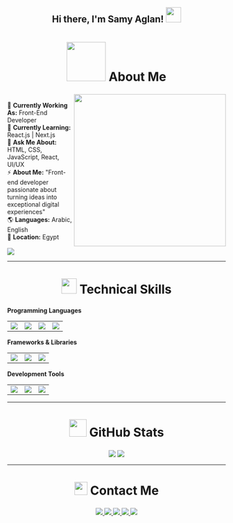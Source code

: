 <h2 align="center">Hi there, I'm Samy Aglan! <img src="https://github.com/TheDudeThatCode/TheDudeThatCode/blob/master/Assets/Hi.gif" width="35"></h2>

<h2 align="center" style="font-size: 28px;">
  <img src="https://i.giphy.com/media/v1.Y2lkPTc5MGI3NjExbDJkbHIweGdscXFmYW1hdDQyM3NwN3U1dHg0ZWpyYmEzcDJ0anQ4OSZlcD12MV9pbnRlcm5hbF9naWZfYnlfaWQmY3Q9Zw/L1R1tvI9svkIWwpVYr/giphy.gif" width="90">
  <b>About Me</b>
</h2>

<div>
<img align="right" width="350" src="https://user-images.githubusercontent.com/74038190/212750996-938b257b-266c-45a7-9af7-655341c0f58b.gif">

<p align="left">
  <br>
  🔭 <strong>Currently Working As:</strong> Front-End Developer<br>
  🌱 <strong>Currently Learning:</strong> React.js | Next.js<br>
  💬 <strong>Ask Me About:</strong> HTML, CSS, JavaScript, React, UI/UX<br>
  ⚡ <strong>About Me:</strong> "Front-end developer passionate about turning ideas into exceptional digital experiences"<br>
  🌎 <strong>Languages:</strong> Arabic, English<br>
  📍 <strong>Location:</strong> Egypt<br><br>
  
  <img src="https://komarev.com/ghpvc/?username=SAMYAGLAN&style=for-the-badge&label=Profile+Views">
</p>
</div>

<hr>

<h2 align="center" style="font-size: 28px;">
  <img src="https://user-images.githubusercontent.com/74038190/212284087-bbe7e430-757e-4901-90bf-4cd2ce3e1852.gif" width="35">
  <b>Technical Skills</b>
</h2>

**Programming Languages**
<table>
    <tr>
        <td><img src="https://img.shields.io/badge/html5-%23E34F26.svg?style=for-the-badge&logo=html5&logoColor=white"></td>
        <td><img src="https://img.shields.io/badge/html5-%23E34F26.svg?style=for-the-badge&logo=python3&logoColor=white"></td>
        <td><img src="https://img.shields.io/badge/css3-%231572B6.svg?style=for-the-badge&logo=css3&logoColor=white"></td>
        <td><img src="https://img.shields.io/badge/javascript-%23323330.svg?style=for-the-badge&logo=javascript&logoColor=%23F7DF1E"></td>
    </tr>
</table>

**Frameworks & Libraries**
<table>
    <tr>
        <td><img src="https://img.shields.io/badge/react-%2320232a.svg?style=for-the-badge&logo=react&logoColor=%2361DAFB"></td>
        <td><img src="https://img.shields.io/badge/Tailwind_CSS-38B2AC?style=for-the-badge&logo=tailwind-css&logoColor=white"></td>
        <td><img src="https://img.shields.io/badge/next.js-000000?style=for-the-badge&logo=nextdotjs&logoColor=white"></td>
    </tr>
</table>

**Development Tools**
<table>
    <tr>
        <td><img src="https://img.shields.io/badge/git-%23F05033.svg?style=for-the-badge&logo=git&logoColor=white"></td>
        <td><img src="https://img.shields.io/badge/github-%23121011.svg?style=for-the-badge&logo=github&logoColor=white"></td>
        <td><img src="https://img.shields.io/badge/Visual_Studio_Code-0078D4?style=for-the-badge&logo=visual%20studio%20code&logoColor=white"></td>
    </tr>
</table>

<hr>

<h2 align="center" style="font-size: 28px;">
  <img src="https://media.giphy.com/media/iY8CRBdQXODJSCERIr/giphy.gif" width="40">
  <b>GitHub Stats</b>
</h2>

<p align="center">
  <img src="https://github-readme-stats.vercel.app/api?username=SAMYAGLAN&show_icons=true&theme=algolia">
  <img src="https://github-readme-streak-stats.herokuapp.com/?user=SAMYAGLAN&theme=algolia">
</p>

<hr>

<h2 align="center" style="font-size: 28px;">
  <img src="https://cdn-icons-png.flaticon.com/512/3179/3179068.png" width="30">
  <b>Contact Me</b>
</h2>

<p align="center">
  <a href="https://www.instagram.com/samyaglan88/" target="_blank">
    <img src="https://img.shields.io/badge/Instagram-E4405F?style=for-the-badge&logo=instagram&logoColor=white">
  </a>
  <a href="https://www.facebook.com/samy.aglan.610819" target="_blank">
    <img src="https://img.shields.io/badge/Facebook-1877F2?style=for-the-badge&logo=facebook&logoColor=white">
  </a>
  <a href="https://www.linkedin.com/in/samy-aglan-677335255" target="_blank">
    <img src="https://img.shields.io/badge/LinkedIn-0077B5?style=for-the-badge&logo=linkedin&logoColor=white">
  </a>
  <a href="https://x.com/SAMYAglan2" target="_blank">
    <img src="https://img.shields.io/badge/X-000000?style=for-the-badge&logo=x&logoColor=white">
  </a>
  <a href="https://wa.me/201060945097" target="_blank">
    <img src="https://img.shields.io/badge/WhatsApp-25D366?style=for-the-badge&logo=whatsapp&logoColor=white">
  </a>
</p>
